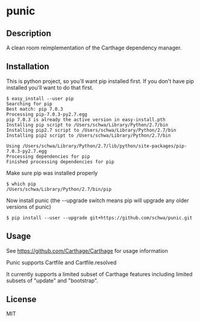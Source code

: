 # punic

## Description

A clean room reimplementation of the Carthage dependency manager.

## Installation

This is python project, so you'll want pip installed first. If you don't have pip installed you'll want to do that first.

```
$ easy_install --user pip
Searching for pip
Best match: pip 7.0.3
Processing pip-7.0.3-py2.7.egg
pip 7.0.3 is already the active version in easy-install.pth
Installing pip script to /Users/schwa/Library/Python/2.7/bin
Installing pip2.7 script to /Users/schwa/Library/Python/2.7/bin
Installing pip2 script to /Users/schwa/Library/Python/2.7/bin

Using /Users/schwa/Library/Python/2.7/lib/python/site-packages/pip-7.0.3-py2.7.egg
Processing dependencies for pip
Finished processing dependencies for pip
```

Make sure pip was installed properly

```
$ which pip
/Users/schwa/Library/Python/2.7/bin/pip
```

Now install punic (the --upgrade switch means pip will upgrade any older versions of punic)

```
$ pip install --user --upgrade git+https://github.com/schwa/punic.git
```

## Usage

See https://github.com/Carthage/Carthage for usage information

Punic supports Cartfile and Cartfile.resolved

It currently supports a limited subset of Carthage features including limited subsets of "update" and "bootstrap".

## License

MIT



